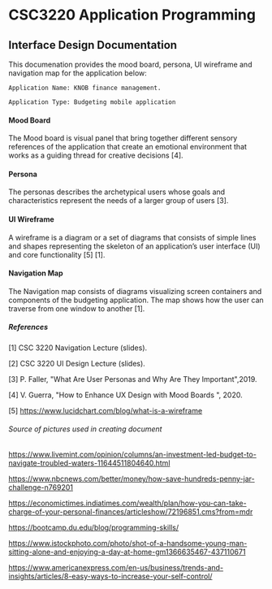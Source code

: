 # CSC3220 Application Programming 

## Interface Design Documentation
This documenation provides the mood board, persona, UI wireframe and navigation map for the application below:

    Application Name: KNOB finance management. 

    Application Type: Budgeting mobile application

#### Mood Board
The Mood board is visual panel that bring together different sensory references of the application that 
create an emotional environment that works as a guiding thread for creative decisions [4].

#### Persona
The personas describes the archetypical users whose goals and characteristics represent the needs of a larger group of users [3].

#### UI Wireframe
A wireframe is a diagram or a set of diagrams that consists of simple lines and shapes representing the skeleton of an application’s user interface (UI) and core functionality [5] [1]. 

#### Navigation Map
The Navigation map consists of diagrams visualizing screen 
containers and components of the budgeting application. The map shows how the user can traverse from one window to another [1].

##### References
[1] CSC 3220 Navigation Lecture (slides).

[2] CSC 3220 UI Design Lecture (slides).

[3] P. Faller, "What Are User Personas and Why Are They Important",2019.

[4] V. Guerra, "How to Enhance UX Design with Mood Boards ", 2020.

[5] https://www.lucidchart.com/blog/what-is-a-wireframe


###### Source of pictures used in creating document

https://www.livemint.com/opinion/columns/an-investment-led-budget-to-navigate-troubled-waters-11644511804640.html


https://www.nbcnews.com/better/money/how-save-hundreds-penny-jar-challenge-n769201

https://economictimes.indiatimes.com/wealth/plan/how-you-can-take-charge-of-your-personal-finances/articleshow/72196851.cms?from=mdr

https://bootcamp.du.edu/blog/programming-skills/

https://www.istockphoto.com/photo/shot-of-a-handsome-young-man-sitting-alone-and-enjoying-a-day-at-home-gm1366635467-437110671

https://www.americanexpress.com/en-us/business/trends-and-insights/articles/8-easy-ways-to-increase-your-self-control/


